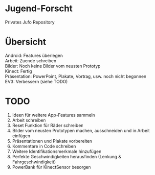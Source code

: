 # Jugend-Forscht
Privates Jufo Repository

# Übersicht
Android: Features überlegen <br>
Arbeit: Zuende schreiben <br>
Bilder: Noch keine Bilder vom neusten Prototyp <br>
Kinect: Fertig <br>
Präsentation: PowerPoint, Plakate, Vortrag, usw. noch nicht begonnen <br>
EV3: Verbessern (siehe TODO)

# TODO

1. Ideen für weitere App-Features sammeln <br>
2. Arbeit schreiben <br>
3. Reset Funktion für Räder schreiben <br>
4. Bilder vom neusten Prototypen machen, ausschneiden und in Arbeit einfügen <br>
5. Präsentationen und Plakate vorbereiten <br>
6. Kommentare in Code schreiben <br>
7. Weitere Identifikationsmerkmale hinzufügen <br>
8. Perfekte Geschwindigkeiten herausfinden (Lenkung & Fahrgeschwindigkeit)
9. PowerBank für KinectSensor besorgen